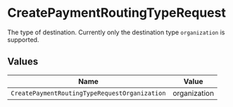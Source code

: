 # CreatePaymentRoutingTypeRequest

The type of destination. Currently only the destination type `organization` is supported.


## Values

| Name                                          | Value                                         |
| --------------------------------------------- | --------------------------------------------- |
| `CreatePaymentRoutingTypeRequestOrganization` | organization                                  |